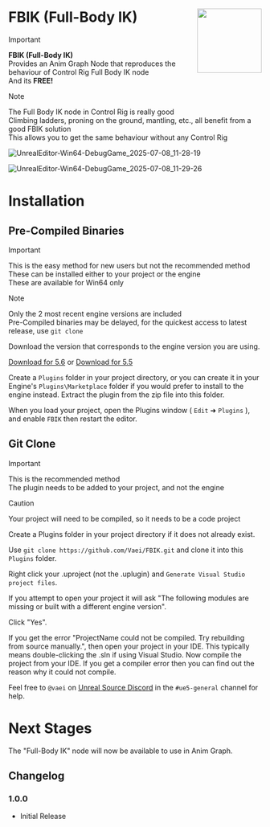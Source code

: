 # FBIK (Full-Body IK) <img align="right" width=128, height=128 src="https://github.com/Vaei/FBIK/blob/main/Resources/Icon128.png">

> [!IMPORTANT]
> **FBIK (Full-Body IK)**
> <br>Provides an Anim Graph Node that reproduces the behaviour of Control Rig Full Body IK node
> <br>And its **FREE!**

> [!NOTE]
> The Full Body IK node in Control Rig is really good
> <br>Climbing ladders, proning on the ground, mantling, etc., all benefit from a good FBIK solution
> <br>This allows you to get the same behaviour without any Control Rig

![UnrealEditor-Win64-DebugGame_2025-07-08_11-28-19](https://github.com/user-attachments/assets/5ec30c67-8de8-43dc-ba22-332965ca3b41)

![UnrealEditor-Win64-DebugGame_2025-07-08_11-29-26](https://github.com/user-attachments/assets/23cd43ab-cf5b-49eb-94fb-062b139eb0f1)

# Installation

## Pre-Compiled Binaries

> [!IMPORTANT]
> This is the easy method for new users but not the recommended method
> <br>These can be installed either to your project or the engine
> <br>These are available for Win64 only

> [!NOTE]
> Only the 2 most recent engine versions are included
> <br>Pre-Compiled binaries may be delayed, for the quickest access to latest release, use `git clone`

Download the version that corresponds to the engine version you are using.

[Download for 5.6](https://drive.google.com/file/d/1zrEilb6nKF8H-jRnV_6yuMrYGsCX57tQ/view?usp=sharing) or 
[Download for 5.5](https://drive.google.com/file/d/1Ca_DBYam8Cq-yv_to5rBrILX3XsY1uLv/view?usp=sharing)

Create a `Plugins` folder in your project directory, or you can create it in your Engine's `Plugins\Marketplace` folder if you would prefer to install to the engine instead. Extract the plugin from the zip file into this folder.

When you load your project, open the Plugins window ( `Edit` ➜ `Plugins` ), and enable `FBIK` then restart the editor.

## Git Clone

> [!IMPORTANT]
> This is the recommended method
> <br>The plugin needs to be added to your project, and not the engine

> [!CAUTION]
> Your project will need to be compiled, so it needs to be a code project

Create a Plugins folder in your project directory if it does not already exist.

Use `git clone https://github.com/Vaei/FBIK.git` and clone it into this `Plugins` folder.

Right click your .uproject (not the .uplugin) and `Generate Visual Studio project files`.

If you attempt to open your project it will ask "The following modules are missing or built with a different engine version".

Click "Yes".

If you get the error "ProjectName could not be compiled. Try rebuilding from source manually.", then open your project in your IDE. This typically means double-clicking the .sln if using Visual Studio. Now compile the project from your IDE. If you get a compiler error then you can find out the reason why it could not compile.

Feel free to `@vaei` on [Unreal Source Discord](https://discord.com/invite/unrealsource) in the `#ue5-general` channel for help.

# Next Stages

The "Full-Body IK" node will now be available to use in Anim Graph.

## Changelog

### 1.0.0
* Initial Release
